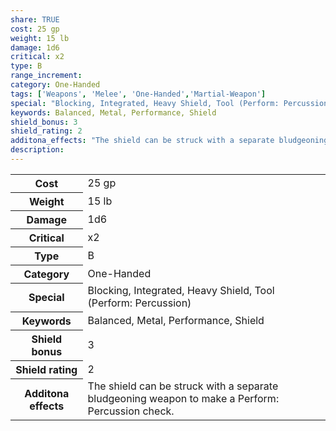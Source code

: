 ```yaml
---
share: TRUE
cost: 25 gp
weight: 15 lb
damage: 1d6
critical: x2
type: B
range_increment:
category: One-Handed
tags: ['Weapons', 'Melee', 'One-Handed','Martial-Weapon']
special: "Blocking, Integrated, Heavy Shield, Tool (Perform: Percussion)"
keywords: Balanced, Metal, Performance, Shield
shield_bonus: 3
shield_rating: 2
additona_effects: "The shield can be struck with a separate bludgeoning weapon to make a Perform: Percussion check."
description: 
---
```

<p><span style="overflow-x: auto;"><table><tbody><tr><th>Cost</th><td>25 gp</td></tr><tr><th>Weight</th><td>15 lb</td></tr><tr><th>Damage</th><td>1d6</td></tr><tr><th>Critical</th><td>x2</td></tr><tr><th>Type</th><td>B</td></tr><tr><th>Category</th><td>One-Handed</td></tr><tr><th>Special</th><td>Blocking, Integrated, Heavy Shield, Tool (Perform: Percussion)</td></tr><tr><th>Keywords</th><td>Balanced, Metal, Performance, Shield</td></tr><tr><th>Shield bonus</th><td>3</td></tr><tr><th>Shield rating</th><td>2</td></tr><tr><th>Additona effects</th><td>The shield can be struck with a separate bludgeoning weapon to make a Perform: Percussion check.</td></tr></tbody></table></span></p>